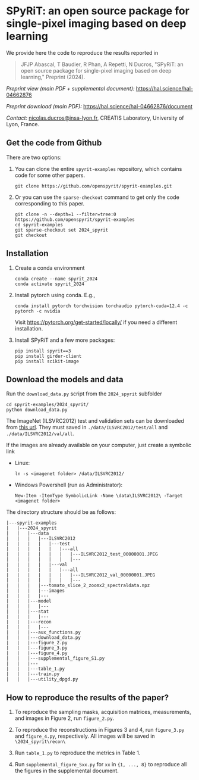 # SPyRiT: an open source package for single-pixel imaging based on deep learning

We provide here the code to reproduce the results reported in

> JFJP Abascal, T Baudier, R Phan, A Repetti, N Ducros, "SPyRiT: an open source package for single-pixel imaging based on deep learning," Preprint (2024). 

*Preprint view (main PDF + supplemental document):* https://hal.science/hal-04662876

*Preprint download (main PDF):* https://hal.science/hal-04662876/document

*Contact:* nicolas.ducros@insa-lyon.fr, CREATIS Laboratory, University of Lyon, France.

## Get the code from Github

There are two options:

1. You can clone the entire `spyrit-examples` repository, which contains code for some other papers.
    ```shell
    git clone https://github.com/openspyrit/spyrit-examples.git
    ```

2. Or you can use the `sparse-checkout` command to get only the code corresponding to this paper.
    ```shell
    git clone -n --depth=1 --filter=tree:0 https://github.com/openspyrit/spyrit-examples
    cd spyrit-examples
    git sparse-checkout set 2024_spyrit
    git checkout
    ```
## Installation

1. Create a conda environment
    ```shell
    conda create --name spyrit_2024
    conda activate spyrit_2024
    ```

1. Install pytorch using conda. E.g.,
    ```shell
    conda install pytorch torchvision torchaudio pytorch-cuda=12.4 -c pytorch -c nvidia
    ```
    Visit https://pytorch.org/get-started/locally/ if you need a different installation.

1. Install SPyRiT and a few more packages:
    ```shell
    pip install spyrit==3
    pip install girder-client
    pip install scikit-image
    ```

## Download the models and data

Run the `download_data.py` script from the `2024_spyrit` subfolder
```shell
cd spyrit-examples/2024_spyrit/ 
python download_data.py
```


The ImageNet (ILSVRC2012) test and validation sets can be downloaded from [this url](https://image-net.org/challenges/LSVRC/2012/2012-downloads.php). They must saved in `./data/ILSVRC2012/test/all` and `./data/ILSVRC2012/val/all`. 

If the images are already available on your computer, just create a symbolic link

* Linux:

    ```shell
    ln -s <imagenet folder> /data/ILSVRC2012/ 
    ```

* Windows Powershell (run as Administrator):

    ```shell
    New-Item -ItemType SymbolicLink -Name \data\ILSVRC2012\ -Target <imagenet folder>
    ```
The directory structure should be as follows:

```
|---spyrit-examples
|   |---2024_spyrit
|   |   |---data
|   |   |   |---ILSVRC2012
|   |   |   |   |---test
|   |   |   |   |   |---all
|   |   |   |   |   |   |---ILSVRC2012_test_00000001.JPEG
|   |   |   |   |   |   |---
|   |   |   |   |---val
|   |   |   |   |   |---all
|   |   |   |   |   |   |---ILSVRC2012_val_00000001.JPEG
|   |   |   |   |   |   |---
|   |   |   |---tomato_slice_2_zoomx2_spectraldata.npz
|   |   |   |---images
|   |   |   |---
|   |   |---model
|   |   |   |---
|   |   |---stat
|   |   |   |---
|   |   |---recon
|   |   |   |---
|   |   |---aux_functions.py
|   |   |---download_data.py
|   |   |---figure_2.py
|   |   |---figure_3.py
|   |   |---figure_4.py
|   |   |---supplemental_figure_S1.py
|   |   |---
|   |   |---table_1.py
|   |   |---train.py
|   |   |---utility_dpgd.py
```

## How to reproduce the results of the paper?
1. To reproduce the sampling masks, acquisition matrices, measurements, and images in Figure 2, run `figure_2.py`. 

2. To reproduce the reconstructions in Figures 3 and 4, run `figure_3.py` and `figure_4.py`, respectively. All images will be saved in `\2024_spyrit\recon\`

3. Run `table_1.py` to reproduce the metrics in Table 1.

4. Run `supplemental_figure_Sxx.py` for `xx` in `{1, ..., 8}` to reproduce all the figures in the supplemental document.